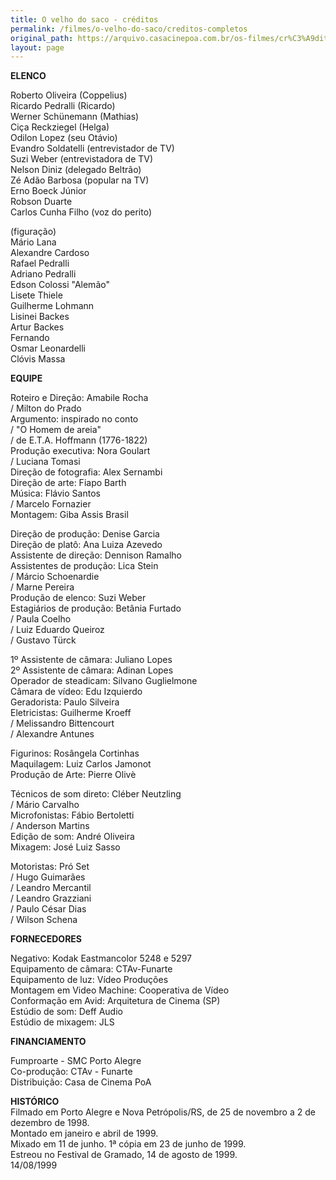 ```yaml
---
title: O velho do saco - créditos
permalink: /filmes/o-velho-do-saco/creditos-completos
original_path: https://arquivo.casacinepoa.com.br/os-filmes/cr%C3%A9ditos/o-velho-do-saco.html
layout: page
---
```

**ELENCO**

Roberto Oliveira (Coppelius)\
Ricardo Pedralli (Ricardo)\
Werner Schünemann (Mathias)\
Ciça Reckziegel (Helga)\
Odilon Lopez (seu Otávio)\
Evandro Soldatelli (entrevistador de TV)\
Suzi Weber (entrevistadora de TV)\
Nelson Diniz (delegado Beltrão)\
Zé Adão Barbosa (popular na TV)\
Erno Boeck Júnior\
Robson Duarte\
Carlos Cunha Filho (voz do perito)

(figuração)\
Mário Lana\
Alexandre Cardoso\
Rafael Pedralli\
Adriano Pedralli\
Edson Colossi "Alemão"\
Lisete Thiele\
Guilherme Lohmann\
Lisinei Backes\
Artur Backes\
Fernando\
Osmar Leonardelli\
Clóvis Massa

**EQUIPE**

Roteiro e Direção: Amabile Rocha\
/ Milton do Prado\
Argumento: inspirado no conto\
/ "O Homem de areia"\
/ de E.T.A. Hoffmann (1776-1822)\
Produção executiva: Nora Goulart\
/ Luciana Tomasi\
Direção de fotografia: Alex Sernambi\
Direção de arte: Fiapo Barth\
Música: Flávio Santos\
/ Marcelo Fornazier\
Montagem: Giba Assis Brasil

Direção de produção: Denise Garcia\
Direção de platô: Ana Luiza Azevedo\
Assistente de direção: Dennison Ramalho\
Assistentes de produção: Lica Stein\
/ Márcio Schoenardie\
/ Marne Pereira\
Produção de elenco: Suzi Weber\
Estagiários de produção: Betânia Furtado\
/ Paula Coelho\
/ Luiz Eduardo Queiroz\
/ Gustavo Türck

1º Assistente de câmara: Juliano Lopes\
2º Assistente de câmara: Adinan Lopes\
Operador de steadicam: Silvano Guglielmone\
Câmara de vídeo: Edu Izquierdo\
Geradorista: Paulo Silveira\
Eletricistas: Guilherme Kroeff\
/ Melissandro Bittencourt\
/ Alexandre Antunes

Figurinos: Rosângela Cortinhas\
Maquilagem: Luiz Carlos Jamonot\
Produção de Arte: Pierre Olivè

Técnicos de som direto: Cléber Neutzling\
/ Mário Carvalho\
Microfonistas: Fábio Bertoletti\
/ Anderson Martins\
Edição de som: André Oliveira\
Mixagem: José Luiz Sasso

Motoristas: Pró Set\
/ Hugo Guimarães\
/ Leandro Mercantil\
/ Leandro Grazziani\
/ Paulo César Dias\
/ Wilson Schena

**FORNECEDORES**

Negativo: Kodak Eastmancolor 5248 e 5297\
Equipamento de câmara: CTAv-Funarte\
Equipamento de luz: Vídeo Produções\
Montagem em Video Machine: Cooperativa de Vídeo\
Conformação em Avid: Arquitetura de Cinema (SP)\
Estúdio de som: Deff Audio\
Estúdio de mixagem: JLS

**FINANCIAMENTO**

Fumproarte - SMC Porto Alegre\
Co-produção: CTAv - Funarte\
Distribuição: Casa de Cinema PoA

**HISTÓRICO**\
Filmado em Porto Alegre e Nova Petrópolis/RS, de 25 de novembro a 2 de dezembro de 1998.\
Montado em janeiro e abril de 1999.\
Mixado em 11 de junho. 1ª cópia em 23 de junho de 1999.\
Estreou no Festival de Gramado, 14 de agosto de 1999.\
14/08/1999